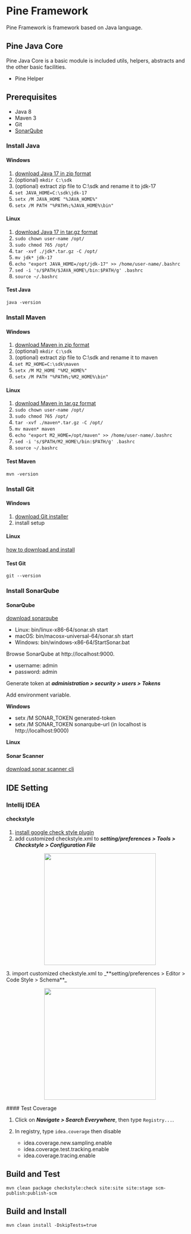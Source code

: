 # Pine Framework

Pine Framework is framework based on Java language.

## Pine Java Core

Pine Java Core is a basic module is included utils, helpers, abstracts and the other basic facilities.

- Pine Helper

## Prerequisites

- Java 8
- Maven 3
- Git
- [SonarQube]()

### Install Java

#### Windows

1. [download Java 17 in zip format](https://www.oracle.com/java/technologies/downloads/#jdk17-windows)
2. (optional) `mkdir C:\sdk`
3. (optional) extract zip file to C:\sdk and rename it to jdk-17
4. `set JAVA_HOME=C:\sdk\jdk-17`
5. `setx /M JAVA_HOME "%JAVA_HOME%"`
6. `setx /M PATH "%PATH%;%JAVA_HOME%\bin"`

#### Linux

1. [download Java 17 in tar.gz format](https://www.oracle.com/java/technologies/downloads/#jdk17-linux)
2. `sudo chown user-name /opt/`
3. `sudo chmod 765 /opt/`
4. `tar -xvf ./jdk*.tar.gz -C /opt/`
5. `mv jdk* jdk-17`
6. `echo "export JAVA_HOME=/opt/jdk-17" >> /home/user-name/.bashrc`
7. `sed -i 's/$PATH/$JAVA_HOME\/bin:$PATH/g' .bashrc `
8. `source ~/.bashrc`

#### Test Java

`java -version`

### Install Maven

#### Windows

1. [download Maven in zip format](https://maven.apache.org/download.cgi)
2. (optional) `mkdir C:\sdk`
3. (optional) extract zip file to C:\sdk and rename it to maven
4. `set M2_HOME=C:\sdk\maven`
5. `setx /M M2_HOME "%M2_HOME%"`
6. `setx /M PATH "%PATH%;%M2_HOME%\bin"`

#### Linux

1. [download Maven in tar.gz format](https://maven.apache.org/download.cgi)
2. `sudo chown user-name /opt/`
3. `sudo chmod 765 /opt/`
4. `tar -xvf ./maven*.tar.gz -C /opt/`
5. `mv maven* maven`
6. `echo "export M2_HOME=/opt/maven" >> /home/user-name/.bashrc`
7. `sed -i 's/$PATH/M2_HOME\/bin:$PATH/g' .bashrc `
8. `source ~/.bashrc`

#### Test Maven

`mvn -version`

### Install Git

#### Windows

1. [download Git installer](https://git-scm.com/download/win)
2. install setup

#### Linux

[how to download and install](https://git-scm.com/download/linux)

#### Test Git

`git --version`

### Install SonarQube

#### SonarQube

[download sonarqube](https://www.sonarqube.org/downloads/)

- Linux: bin/linux-x86-64/sonar.sh start
- macOS: bin/macosx-universal-64/sonar.sh start
- Windows: bin/windows-x86-64/StartSonar.bat

Browse SonarQube at http://localhost:9000.

- username: admin
- password: admin

Generate token at _**administration > security > users > Tokens**_

Add environment variable.

**Windows**
- setx /M SONAR_TOKEN generated-token 
- setx /M SONAR_TOKEN sonarqube-url (in localhost is http://localhost:9000)

**Linux**

#### Sonar Scanner

[download sonar scanner cli](https://binaries.sonarsource.com/?prefix=Distribution/sonar-scanner-cli/)

## IDE Setting

### Intellij IDEA

#### checkstyle

1. [install google check style plugin](https://plugins.jetbrains.com/plugin/1065-checkstyle-idea/versions)
2. add customized checkstyle.xml to _**setting/preferences > Tools > Checkstyle > Configuration File**_

<p align="center">   
<img height="300" src="https://github.com/saman-oss/pine-java-core/blob/main/docs/idea-checkstyle-001.png" width="300"/>
</p>
3. import customized checkstyle.xml to _**setting/preferences > Editor > Code Style > Schema**_
<p align="center">
<img height="300" src="https://github.com/saman-oss/pine-java-core/blob/main/docs/idea-checkstyle-002.png" width="300"/>
</p>
#### Test Coverage

1. Click on _**Navigate > Search Everywhere**_, then type `Registry...`.
2. In registry, type `idea.coverage` then disable

    - idea.coverage.new.sampling.enable
    - idea.coverage.test.tracking.enable
    - idea.coverage.tracing.enable

## Build and Test

`mvn clean package checkstyle:check site:site site:stage scm-publish:publish-scm`

## Build and Install

`mvn clean install -DskipTests=true`
